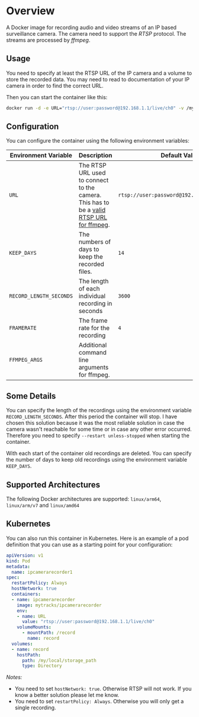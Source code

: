 # Overview

A Docker image for recording audio and video streams of an IP based  surveillance camera. The camera need to support the *RTSP* protocol. The streams are processed by *ffmpeg*.

## Usage

You need to specify at least the RTSP URL of the IP camera and a volume to store the recorded data. You may need to read to documentation of your IP camera in order to find the correct URL.

Then you can start the container like this:

```bash
docker run -d -e URL="rtsp://user:password@192.168.1.1/live/ch0" -v /my/local/storage_path:/record --restart unless-stopped mytracks/ipcamerarecorder
```

## Configuration

You can configure the container using the following environment variables:

| Environment Variable  | Description | Default Value |
| ------------- | ------------- | ------------- |
| `URL`  | The RTSP URL used to connect to the camera. This has to be a [valid RTSP URL for ffmpeg](http://ffmpeg.org/ffmpeg-protocols.html#rtsp). | `rtsp://user:password@192.168.1.1/live/ch0` |
| `KEEP_DAYS`  | The numbers of days to keep the recorded files.  | `14` |
| `RECORD_LENGTH_SECONDS`  | The length of each individual recording in seconds  | `3600` |
| `FRAMERATE`  | The frame rate for the recording  | `4` |
| `FFMPEG_ARGS`  | Additional command line arguments for ffmpeg.  |  |

## Some Details

You can specify the length of the recordings using the environment variable `RECORD_LENGTH_SECONDS`. After this period the container will stop. I have chosen this solution because it was the most reliable solution in case the camera wasn't reachable for some time or in case any other error occurred. Therefore you need to specify `--restart unless-stopped` when starting the container.

With each start of the container old recordings are deleted. You can specify the number of days to keep old recordings using the environment variable `KEEP_DAYS`.

## Supported Architectures

The following Docker architectures are supported: `linux/arm64`, `linux/arm/v7` and `linux/amd64`

## Kubernetes

You can also run this container in Kubernetes. Here is an example of a pod definition that you can use as a starting point for your configuration:

```yaml
apiVersion: v1
kind: Pod
metadata:
  name: ipcamerarecorder1
spec:
  restartPolicy: Always
  hostNetwork: true
  containers:
  - name: ipcamerarecorder
    image: mytracks/ipcamerarecorder
    env:
    - name: URL
      value: "rtsp://user:password@192.168.1.1/live/ch0"
    volumeMounts:
      - mountPath: /record
        name: record
  volumes:
  - name: record
    hostPath:
      path: /my/local/storage_path
      type: Directory
```

*Notes:*

* You need to set `hostNetwork: true`. Otherwise RTSP will not work. If you know a better solution please let me know.
* You need to set `restartPolicy: Always`. Otherwise you will only get a single recording.
